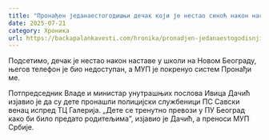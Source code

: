 ```yaml
---
title: "Пронађен једанаестогодишњи дечак који је нестао синоћ након наставе"
date: 2025-07-21
category: Хроника
url: https://backapalankavesti.com/hronika/pronadjen-jedanaestogodisnji-decak-koji-je-nestao-sinoc-nakon-nastave/
---
```


Подсетимо, дечак је нестао након наставе у школи на Новом Београду, његов телефон је био недоступан, а МУП је покренуо систем Пронађи ме.

Потпредседник Владе и министар унутрашњих послова Ивица Дачић изјавио је да су дете пронашли полицијски службеници ПС Савски венац испред ТЦ Галерија. „Дете се тренутно превози у ПУ Београд како би било предато родитељима”, изјавио је Дачић, а преноси МУП Србије.

